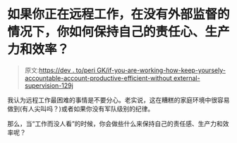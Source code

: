 # 如果你正在远程工作，在没有外部监督的情况下，你如何保持自己的责任心、生产力和效率？

> 原文:[https://dev . to/peri GK/if-you-are-working-how-keep-yoursely-accountable-account-productive-efficient-without external-supervision-129j](https://dev.to/perigk/if-you-are-working-remotely-how-to-keep-yourself-accountable-productive-and-efficient-without-external-supervision-129j)

我认为远程工作最困难的事情是不要分心。老实说，这在糟糕的家庭环境中很容易做到(有人尖叫吗？)或者如果你没有军队级别的纪律。

那么，当“工作而没人看”的时候，你会做些什么来保持自己的责任感、生产力和效率呢？